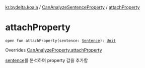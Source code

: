 [kr.bydelta.koala](../index.md) / [CanAnalyzeSentenceProperty](index.md) / [attachProperty](./attach-property.md)

# attachProperty

`open fun attachProperty(sentence: `[`Sentence`](../-sentence/index.md)`): `[`Unit`](https://kotlinlang.org/api/latest/jvm/stdlib/kotlin/-unit/index.html)

Overrides [CanAnalyzeProperty.attachProperty](../-can-analyze-property/attach-property.md)

[sentence](attach-property.md#kr.bydelta.koala.CanAnalyzeSentenceProperty$attachProperty(kr.bydelta.koala.Sentence)/sentence)를 분석하여 property 값을 추가함

